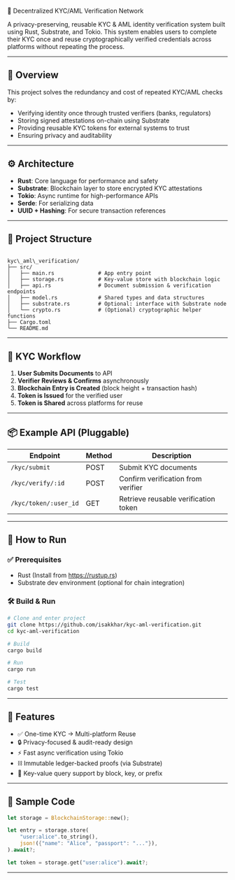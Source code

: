 🔐 Decentralized KYC/AML Verification Network

A privacy-preserving, reusable KYC & AML identity verification system built using Rust, Substrate, and Tokio. This system enables users to complete their KYC once and reuse cryptographically verified credentials across platforms without repeating the process.

---

## 🧠 Overview

This project solves the redundancy and cost of repeated KYC/AML checks by:
- Verifying identity once through trusted verifiers (banks, regulators)
- Storing signed attestations on-chain using Substrate
- Providing reusable KYC tokens for external systems to trust
- Ensuring privacy and auditability

---

## ⚙️ Architecture

- **Rust**: Core language for performance and safety
- **Substrate**: Blockchain layer to store encrypted KYC attestations
- **Tokio**: Async runtime for high-performance APIs
- **Serde**: For serializing data
- **UUID + Hashing**: For secure transaction references

---

## 📁 Project Structure

```

kyc\_aml\_verification/
├── src/
│   ├── main.rs              # App entry point
│   ├── storage.rs           # Key-value store with blockchain logic
│   ├── api.rs               # Document submission & verification endpoints
│   ├── model.rs             # Shared types and data structures
│   ├── substrate.rs         # Optional: interface with Substrate node
│   └── crypto.rs            # (Optional) cryptographic helper functions
├── Cargo.toml
└── README.md

````

---

## 🔄 KYC Workflow

1. **User Submits Documents** to API
2. **Verifier Reviews & Confirms** asynchronously
3. **Blockchain Entry is Created** (block height + transaction hash)
4. **Token is Issued** for the verified user
5. **Token is Shared** across platforms for reuse

---

## 📦 Example API (Pluggable)

| Endpoint               | Method | Description                          |
|------------------------|--------|--------------------------------------|
| `/kyc/submit`          | POST   | Submit KYC documents                 |
| `/kyc/verify/:id`      | POST   | Confirm verification from verifier   |
| `/kyc/token/:user_id`  | GET    | Retrieve reusable verification token |

---

## 🔧 How to Run

### ✅ Prerequisites

- Rust (Install from https://rustup.rs)
- Substrate dev environment (optional for chain integration)

### 🛠 Build & Run

```bash
# Clone and enter project
git clone https://github.com/isakkhar/kyc-aml-verification.git
cd kyc-aml-verification

# Build
cargo build

# Run
cargo run

# Test
cargo test
````

---

## 🚀 Features

* ✅ One-time KYC → Multi-platform Reuse
* 🔒 Privacy-focused & audit-ready design
* ⚡ Fast async verification using Tokio
* ⛓️ Immutable ledger-backed proofs (via Substrate)
* 📎 Key-value query support by block, key, or prefix

---

## 📘 Sample Code

```rust
let storage = BlockchainStorage::new();

let entry = storage.store(
    "user:alice".to_string(),
    json!({"name": "Alice", "passport": "..."}),
).await?;

let token = storage.get("user:alice").await?;
```

---

